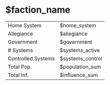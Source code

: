 
# $faction_name
 
|       |  |
| :---------- | :---------- |
| Home System | $home_system       |
| Allegiance  | $allegiance       |
| Government  | $government       |
| # Systems   | $systems_active       |
| Controlled Systems | $systems_control |
| Total Pop.  | $population_sum       |
| Total Inf.  | $influence_sum        |




